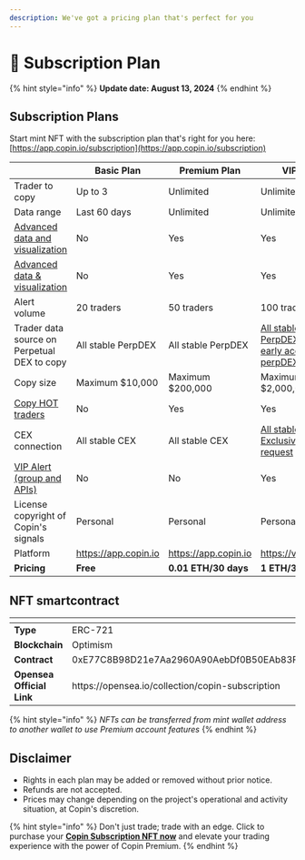```yaml
---
description: We've got a pricing plan that's perfect for you
---
```


# 👑 Subscription Plan

{% hint style="info" %}
**Update date: August 13, 2024**&#x20;
{% endhint %}

## Subscription Plans&#x20;

Start mint NFT with the subscription plan that's right for you here: [https://app.copin.io/subscription](https://app.copin.io/subscription)

<table><thead><tr><th width="217"></th><th>Basic Plan</th><th>Premium Plan</th><th>VIP Plan</th></tr></thead><tbody><tr><td>Trader to copy</td><td>Up to 3</td><td>Unlimited</td><td>Unlimited</td></tr><tr><td>Data range</td><td>Last 60 days</td><td>Unlimited</td><td>Unlimited</td></tr><tr><td><a data-footnote-ref href="#user-content-fn-1">Advanced data and visualization</a></td><td>No</td><td>Yes</td><td>Yes</td></tr><tr><td><a data-footnote-ref href="#user-content-fn-2">Advanced data &#x26; visualization</a></td><td>No</td><td>Yes</td><td>Yes</td></tr><tr><td>Alert volume</td><td>20 traders</td><td>50 traders</td><td>100 traders</td></tr><tr><td>Trader data source on Perpetual DEX to copy</td><td>All stable PerpDEX</td><td>All stable PerpDEX</td><td><a data-footnote-ref href="#user-content-fn-3">All stable PerpDEX and early access perpDEX</a></td></tr><tr><td>Copy size</td><td>Maximum $10,000</td><td>Maximum $200,000</td><td>Maximum $2,000,000</td></tr><tr><td><a data-footnote-ref href="#user-content-fn-4">Copy HOT traders</a></td><td>No</td><td>Yes</td><td>Yes</td></tr><tr><td>CEX connection</td><td>All stable CEX</td><td>All stable CEX</td><td><a data-footnote-ref href="#user-content-fn-5">All stable CEX and Exclusive CEX request</a></td></tr><tr><td><a data-footnote-ref href="#user-content-fn-6">VIP Alert (group and APIs)</a></td><td>No</td><td>No</td><td>Yes</td></tr><tr><td>License copyright of Copin's signals</td><td>Personal</td><td>Personal</td><td>Personal</td></tr><tr><td>Platform</td><td><a href="https://app.copin.io/">https://app.copin.io</a></td><td><a href="https://app.copin.io/">https://app.copin.io</a></td><td><a href="https://vip.copin.io">https://vip.copin.io</a></td></tr><tr><td><strong>Pricing</strong></td><td><strong>Free</strong></td><td><strong>0.01 ETH/30 days</strong></td><td><strong>1 ETH/30 days</strong></td></tr></tbody></table>

## **NFT smartcontract**

<table data-header-hidden><thead><tr><th width="240"></th><th></th></tr></thead><tbody><tr><td><strong>Type</strong></td><td>ERC-721</td></tr><tr><td><strong>Blockchain</strong></td><td>Optimism</td></tr><tr><td><strong>Contract</strong></td><td>0xE77C8B98D21e7Aa2960A90AebDf0B50EAb83Ff55</td></tr><tr><td><strong>Opensea Official Link</strong></td><td>https://opensea.io/collection/copin-subscription</td></tr></tbody></table>

{% hint style="info" %}
_NFTs can be transferred from mint wallet address to another wallet to use Premium account features_
{% endhint %}

## Disclaimer

* Rights in each plan may be added or removed without prior notice.
* Refunds are not accepted.
* Prices may change depending on the project's operational and activity situation, at Copin's discretion.

{% hint style="info" %}
Don't just trade; trade with an edge. Click to purchase your [**Copin Subscription NFT now**](https://app.copin.io/subscription) and elevate your trading experience with the power of Copin Premium.
{% endhint %}

[^1]: Ex: Custom trader percentile rank,...

[^2]: Ex: Custom trader percentile rank,...

[^3]: Early access to our data indexing

[^4]: Hot trader is trader has more than 10 copiers are following

[^5]: You can actively request additional CEXs that you want. Support is only provided for VIP packages of over 6 months

[^6]: You will receive alerts when MM/insider trader/whale trader ... trading

